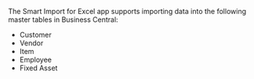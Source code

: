 The Smart Import for Excel app supports importing data into the following master tables in Business Central:

- Customer
- Vendor
- Item
- Employee
- Fixed Asset
